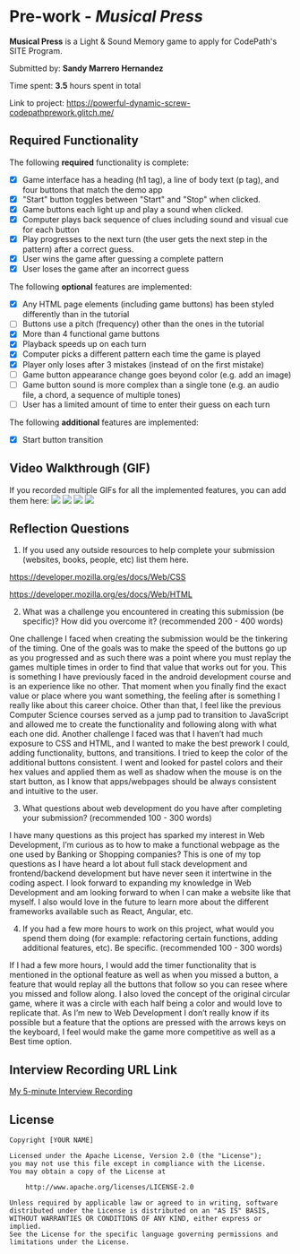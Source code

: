 # Pre-work - _Musical Press_

**Musical Press** is a Light & Sound Memory game to apply for CodePath's SITE Program.

Submitted by: **Sandy Marrero Hernandez**

Time spent: **3.5** hours spent in total

Link to project: https://powerful-dynamic-screw-codepathprework.glitch.me/

## Required Functionality

The following **required** functionality is complete:

- [x] Game interface has a heading (h1 tag), a line of body text (p tag), and four buttons that match the demo app
- [x] "Start" button toggles between "Start" and "Stop" when clicked.
- [x] Game buttons each light up and play a sound when clicked.
- [x] Computer plays back sequence of clues including sound and visual cue for each button
- [x] Play progresses to the next turn (the user gets the next step in the pattern) after a correct guess.
- [x] User wins the game after guessing a complete pattern
- [x] User loses the game after an incorrect guess

The following **optional** features are implemented:

- [x] Any HTML page elements (including game buttons) has been styled differently than in the tutorial
- [ ] Buttons use a pitch (frequency) other than the ones in the tutorial
- [x] More than 4 functional game buttons
- [x] Playback speeds up on each turn
- [x] Computer picks a different pattern each time the game is played
- [x] Player only loses after 3 mistakes (instead of on the first mistake)
- [ ] Game button appearance change goes beyond color (e.g. add an image)
- [ ] Game button sound is more complex than a single tone (e.g. an audio file, a chord, a sequence of multiple tones)
- [ ] User has a limited amount of time to enter their guess on each turn

The following **additional** features are implemented:

- [x] Start button transition

## Video Walkthrough (GIF)

If you recorded multiple GIFs for all the implemented features, you can add them here:
![](gif1-link-here)
![](gif2-link-here)
![](gif3-link-here)
![](gif4-link-here)

## Reflection Questions

1. If you used any outside resources to help complete your submission (websites, books, people, etc) list them here.

https://developer.mozilla.org/es/docs/Web/CSS

https://developer.mozilla.org/es/docs/Web/HTML

2. What was a challenge you encountered in creating this submission (be specific)? How did you overcome it? (recommended 200 - 400 words)


One challenge I faced when creating the submission would be the tinkering of the timing. One of the goals was to make the speed of the buttons go up as you progressed and as such there was a point where you must replay the games multiple times in order to find that value that works out for you. This is something I have previously faced in the android development course and is an experience like no other. That moment when you finally find the exact value or place where you want something, the feeling after is something I really like about this career choice. Other than that, I feel like the previous Computer Science courses served as a jump pad to transition to JavaScript and allowed me to create the functionality and following along with what each one did. Another challenge I faced was that I haven’t had much exposure to CSS and HTML, and I wanted to make the best prework I could, adding functionality, buttons, and transitions. I tried to keep the color of the additional buttons consistent. I went and looked for pastel colors and their hex values and applied them as well as shadow when the mouse is on the start button, as I know that apps/webpages should be always consistent and intuitive to the user.

3. What questions about web development do you have after completing your submission? (recommended 100 - 300 words)

I have many questions as this project has sparked my interest in Web Development, I’m curious as to how to make a functional webpage as the one used by Banking or Shopping companies? This is one of my top questions as I have heard a lot about full stack development and frontend/backend development but have never seen it intertwine in the coding aspect. I look forward to expanding my knowledge in Web Development and am looking forward to when I can make a website like that myself. I also would love in the future to learn more about the different frameworks available such as React, Angular, etc. 

4. If you had a few more hours to work on this project, what would you spend them doing (for example: refactoring certain functions, adding additional features, etc). Be specific. (recommended 100 - 300 words)

If I had a few more hours, I would add the timer functionality that is mentioned in the optional feature as well as when you missed a button, a feature that would replay all the buttons that follow so you can resee where you missed and follow along. I also loved the concept of the original circular game, where it was a circle with each half being a color and would love to replicate that. As I’m new to Web Development I don’t really know if its possible but a feature that the options are pressed with the arrows keys on the keyboard, I feel would make the game more competitive as well as a Best time option. 



## Interview Recording URL Link

[My 5-minute Interview Recording](your-link-here)

## License

    Copyright [YOUR NAME]

    Licensed under the Apache License, Version 2.0 (the "License");
    you may not use this file except in compliance with the License.
    You may obtain a copy of the License at

        http://www.apache.org/licenses/LICENSE-2.0

    Unless required by applicable law or agreed to in writing, software
    distributed under the License is distributed on an "AS IS" BASIS,
    WITHOUT WARRANTIES OR CONDITIONS OF ANY KIND, either express or implied.
    See the License for the specific language governing permissions and
    limitations under the License.

